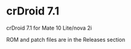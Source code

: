 # crDroid 7.1
crDroid 7.1 for Mate 10 Lite/nova 2i

ROM and patch files are in the Releases section
